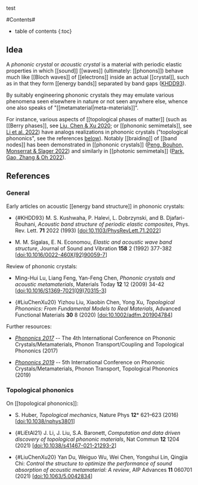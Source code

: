test



#Contents#
* table of contents
{:toc}

## Idea

A *phononic crystal* or *acoustic crystal* is a material with periodic elastic properties in which [[sound]] [[waves]] (ultimately: [[phonons]]) behave much like [[Bloch waves]] of [[electrons]] inside an actual [[crystal]], such as in that they form [[energy bands]] separated by band gaps ([KHDD93](#KHDD93)). 

By suitably engineering phononic crystals they may emulate various phenomena seen elsewhere in nature or not seen anywhere else, whence one also speaks of "[[metamaterial|meta-materials]]". 



For instance, various aspects of [[topological phases of matter]] (such as 
[[Berry phases]], see [Liu, Chen & Xu 2020](#LiuChenXu20); 
or 
[[phononic semimetals]], see [Li et al. 2022](#LiEtAl21)) have analogs realizations in phononic crystals ("topological phononics", see the references [below](#ReferencesTopologicalPhononics)). Notably  [[braiding]] of [[band nodes]] has been demonstrated in [[phononic crystals]] ([Peng, Bouhon, Monserrat & Slager 2022](#PBMS22)) and similarly in 
[[photonic semimetals]] ([Park, Gao, Zhang & Oh 2022](#ParkGaoZhangOh22)).



## References

### General

Early articles on acoustic [[energy band structure]] in phononic crystals:

* {#KHDD93} M. S. Kushwaha, P. Halevi, L. Dobrzynski, and B. Djafari-Rouhani, *Acoustic band structure of periodic elastic composites*, Phys. Rev. Lett. **71** 2022 (1993) &lbrack;[doi:10.1103/PhysRevLett.71.2022](https://doi.org/10.1103/PhysRevLett.71.2022)&rbrack;

* M. M. Sigalas, E. N. Economou, *Elastic and acoustic wave band structure*, Journal of Sound and Vibration **158** 2 (1992) 377-382 &lbrack;<a href="https://doi.org/10.1016/0022-460X(92)90059-7">doi:10.1016/0022-460X(92)90059-7</a>&rbrack;

Review of phononic crystals:

* Ming-Hui Lu, Liang Feng, Yan-Feng Chen, *Phononic crystals and acoustic metamaterials*, Materials Today **12** 12 (2009) 34-42 &lbrack;<a href="https://doi.org/10.1016/S1369-7021(09)70315-3">doi:10.1016/S1369-7021(09)70315-3</a>&rbrack;

* {#LiuChenXu20} Yizhou Liu, Xiaobin Chen, Yong Xu, *Topological Phononics: From Fundamental Models to Real Materials*, Advanced Functional Materials **30** 8 (2020) &lbrack;[doi:10.1002/adfm.201904784](https://doi.org/10.1002/adfm.201904784)&rbrack;

Further resources:

* *[Phononics 2017](https://phononics2017.phononics.org/conf/index.php/phononics/2017/index.html)* -- The 4th International Conference on Phononic Crystals/Metamaterials, Phonon Transport/Coupling and Topological Phononics (2017)

* *[Phononics 2019](https://phononics2019.phononics.org/conf/index.php/phononics/2019/index.html)* -- 5th International Conference on Phononic Crystals/Metamaterials, Phonon Transport, Topological Phononics (2019)

### Topological phononics

On [[topological phononics]]:

* S. Huber, *Topological mechanics*, Nature Phys **12*** 621–623 (2016) &lbrack;[doi:10.1038/nphys3801](https://doi.org/10.1038/nphys3801)&rbrack;

* {#LiEtAl21} J. Li, J. Liu, S.A. Baronett, *Computation and data driven discovery of topological phononic materials*, Nat Commun **12** 1204 (2021) &lbrack;[doi:10.1038/s41467-021-21293-2](https://doi.org/10.1038/s41467-021-21293-2)&rbrack;

* {#LiuChenXu20} Yan Du, Weiguo Wu, Wei Chen, Yongshui Lin, Qingjia Chi: *Control the structure to optimize the performance of sound absorption of acoustic metamaterial: A review*, AIP Advances **11** 060701 (2021) &lbrack;[doi:10.1063/5.0042834](https://doi.org/10.1063/5.0042834)&rbrack;





